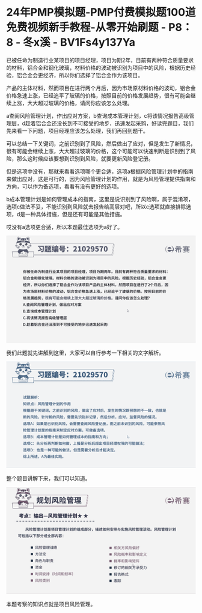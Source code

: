 # 24年PMP模拟题-PMP付费模拟题100道免费视频新手教程-从零开始刷题 - P8：8 - 冬x溪 - BV1Fs4y137Ya

已被任命为制造行业某项目的项目经理，项目为期2年，目前有两种符合质量要求的材料，铝合金和钢化玻璃，材料价格的波动被识别为项目中的风险，根据历史经验，铝合金会更经济，所以你们选择了铝合金作为该项目。

产品的主体材料，然而项目在进行两个月后，因为市场原材料价格的波动，铝合金价格急速上涨，已经追平了玻璃的价格，按照目前的价格发展趋势，很有可能会继续上涨，大大超过玻璃的价格，请问你应该怎么处理。

a查阅风险管理计划，作出应对方案，b查询成本管理计划，c将该情况报告高级管理层，d趁着铝合金还没长到不可接受的地步，迅速发起采购，好读完题目，我们先来看一下问题，项目经理应该怎么处理，我们再回到题干。

可以总结一下关键词，之前识别到了风险，然后做出了应对，但是发生了新情况，很有可能会继续上涨，大大超过玻璃的价格，这个可能可以快速判断是识别到了风险，那么这时候应该要想到识别到风险，就要更新风险登记册。

但是选项中没有，那就来看看选项哪个更合适，选项a根据风险管理计划中的指南来做出应对，这是可行的，因为风险管理计划的作用，就是为风险管理提供指南和方向，可以作为备选项，看看有没有更好的选项。

b成本管理计划是如何管理成本的指南，这里是说识别到了风险啊，属于混淆项，选项c做法不妥，不能识别到风险就去报告给高层对吧，所以c选项就直接排除选项，d是一种具体措施，但是还有可能是其他措施。

哎没有a选项更合适，所以本题最佳选项为a好了。

![](img/4d74316d0f7bf1bf9673888ee5814cac_1.png)

我们此题就先讲解到这里，大家可以自行参考一下相关的文字解析。

![](img/4d74316d0f7bf1bf9673888ee5814cac_3.png)

整个题目讲解下来，我们可以知道。

![](img/4d74316d0f7bf1bf9673888ee5814cac_5.png)

本题考察的知识点就是项目风险管理。